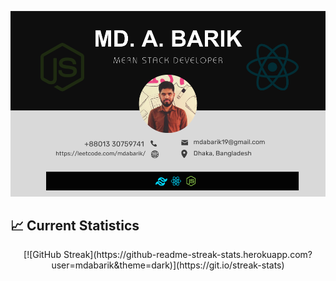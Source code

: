 
<!-- https://raw.githubusercontent.com/mdabarik/mdabarik/main/images/banner.png -->
<!-- ![Alt text](https://raw.githubusercontent.com/mdabarik/mdabarik/main/images/banner.png) -->
[![LeetCode Profile](https://raw.githubusercontent.com/mdabarik/mdabarik/main/images/github-banner-new-v2.png)](https://leetcode.com/mdabarik/)


## 📈 Current Statistics
<p align="center">
  [![GitHub Streak](https://github-readme-streak-stats.herokuapp.com?user=mdabarik&theme=dark)](https://git.io/streak-stats)
</p>
